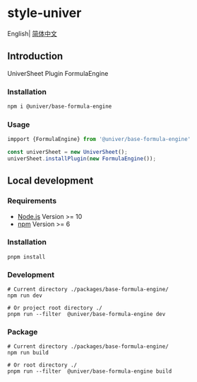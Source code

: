 # style-univer

English| [简体中文](./README-zh.md)

## Introduction

UniverSheet Plugin FormulaEngine

### Installation

```bash
npm i @univer/base-formula-engine
```

### Usage

```js
impport {FormulaEngine} from '@univer/base-formula-engine'

const univerSheet = new UniverSheet();
univerSheet.installPlugin(new FormulaEngine());
```

## Local development

### Requirements

-   [Node.js](https://nodejs.org/en/) Version >= 10
-   [npm](https://www.npmjs.com/) Version >= 6

### Installation

```
pnpm install
```

### Development

```
# Current directory ./packages/base-formula-engine/
npm run dev

# Or project root directory ./
pnpm run --filter  @univer/base-formula-engine dev
```

### Package

```
# Current directory ./packages/base-formula-engine/
npm run build

# Or root directory ./
pnpm run --filter  @univer/base-formula-engine build
```
